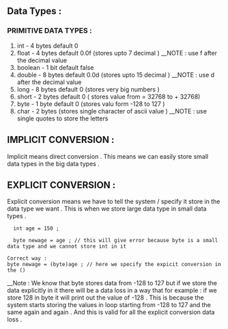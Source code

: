## Data Types :

### PRIMITIVE DATA TYPES :

1. int - 4 bytes default 0 
2. float - 4 bytes default 0.0f (stores upto 7 decimal ) __NOTE : use f after the decimal value 
3. boolean - 1 bit default false 
4. double - 8 bytes default 0.0d (stores upto 15 decimal ) __NOTE : use d after the decimal value 
5. long - 8 bytes default 0 (stores very big numbers )
6. short - 2 bytes default 0 ( stores value from = 32768 to + 32768)
7. byte - 1 byte default 0 (stores valu form -128 to 127 )
8. char - 2 bytes (stores single character of ascii value ) __NOTE : use single quotes to store the letters 

## IMPLICIT CONVERSION :
Implicit means direct conversion . This means we can easily store small data types in the big data types . 

## EXPLICIT CONVERSION :
Explicit conversion means we have to tell the system / specify it store in the data type we want . This is when we store large data type in small data types . 

```
  int age = 150 ;

  byte newage = age ; // this will give error because byte is a small data type and we cannot store int in it 

Correct way :
byte newage = (byte)age ; // here we specify the expicit conversion in the () 
```

__Note : We know that byte stores data from -128 to 127 but if we store the data explicitly in it there will be a data loss in a way that for example : if we store 128 in byte it will print out the value of -128 . This is because the system starts storing the values in loop starting from -128 to 127 and the same again and again . And this is valid for all the explicit conversion data loss .
